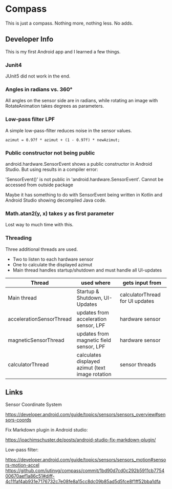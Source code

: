 # Compass
This is just a compass. Nothing more, nothing less. No adds.

## Developer Info
This is my first Android app and I learned a few things.

### Junit4
JUnit5 did not work in the end.

### Angles in radians vs. 360°
All angles on the sensor side are in radians, while rotating an image with RotateAnimation takes degrees as parameters.

### Low-pass filter LPF
A simple low-pass-filter reduces noise in the sensor values.
```
azimut = 0.97f * azimut + (1 - 0.97f) * newAzimut;
```

### Public constructor not being public
android.hardware.SensorEvent shows a public constructor in Android Studio. But using results in a compiler error:

'SensorEvent()' is not public in 'android.hardware.SensorEvent'. Cannot be accessed from outside package

Maybe it has something to do with SensorEvent being written in Kotlin and Android Studio showing decompiled Java code.

### Math.atan2(y, x) takes y as first parameter

Lost way to much time with this.

### Threading
Three additional threads are used.
- Two to listen to each hardware sensor 
- One to calculate the displayed azimut
- Main thread handles startup/shutdown and must handle all UI-updates

| Thread                   | used where                                       | gets input from                 |
|--------------------------|--------------------------------------------------|---------------------------------|
| Main thread              | Startup & Shutdown, UI-Updates                   | calculatorThread for UI updates |
| accelerationSensorThread | updates from acceleration sensor, LPF            | hardware sensor                 |
| magneticSensorThread     | updates from magnetic field sensor, LPF          | hardware sensor                 |
| calculatorThread         | calculates displayed azimut (text image rotation | sensor threads                  |

## Links
Sensor Coordinate System

https://developer.android.com/guide/topics/sensors/sensors_overview#sensors-coords

Fix Markdown plugin in Android studio:

https://joachimschuster.de/posts/android-studio-fix-markdown-plugin/

Low-pass filter:

https://developer.android.com/guide/topics/sensors/sensors_motion#sensors-motion-accel
https://github.com/iutinvg/compass/commit/1bd90d7cd0c292b5911cb775400670aef1a86c51#diff-4c11faf4ab931e7176732c7e08fe8a15cc8dc09b85ad5d5fce8f1ff52bba1dfa
